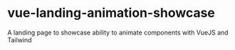 # vue-landing-animation-showcase
A landing page to showcase ability to animate components with VueJS and Tailwind
